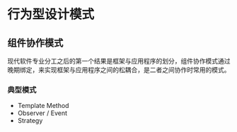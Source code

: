 # 行为型设计模式

## 组件协作模式

现代软件专业分工之后的第一个结果是框架与应用程序的划分，组件协作模式通过晚期绑定，来实现框架与应用程序之间的松耦合，是二者之间协作时常用的模式。

### 典型模式

- Template Method
- Observer / Event
- Strategy
  
